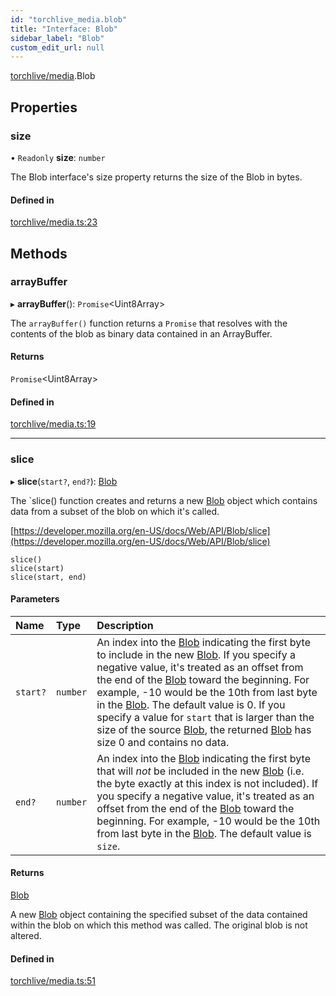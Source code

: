 ```yaml
---
id: "torchlive_media.blob"
title: "Interface: Blob"
sidebar_label: "Blob"
custom_edit_url: null
---
```


[torchlive/media](../modules/torchlive_media.md).Blob

## Properties

### size

• `Readonly` **size**: `number`

The Blob interface's size property returns the size of the Blob in bytes.

#### Defined in

[torchlive/media.ts:23](https://github.com/facebookresearch/playtorch/blob/4aa8b9e/react-native-pytorch-core/src/torchlive/media.ts#L23)

## Methods

### arrayBuffer

▸ **arrayBuffer**(): `Promise`<Uint8Array\>

The `arrayBuffer()` function returns a `Promise` that resolves with the
contents of the blob as binary data contained in an ArrayBuffer.

#### Returns

`Promise`<Uint8Array\>

#### Defined in

[torchlive/media.ts:19](https://github.com/facebookresearch/playtorch/blob/4aa8b9e/react-native-pytorch-core/src/torchlive/media.ts#L19)

___

### slice

▸ **slice**(`start?`, `end?`): [Blob](torchlive_media.blob.md)

The `slice() function creates and returns a new [Blob](torchlive_media.blob.md) object which contains
data from a subset of the blob on which it's called.

[https://developer.mozilla.org/en-US/docs/Web/API/Blob/slice](https://developer.mozilla.org/en-US/docs/Web/API/Blob/slice)

```
slice()
slice(start)
slice(start, end)
```

#### Parameters

| Name | Type | Description |
| :------ | :------ | :------ |
| `start?` | `number` | An index into the [Blob](torchlive_media.blob.md) indicating the first byte to include in the new [Blob](torchlive_media.blob.md). If you specify a negative value, it's treated as an offset from the end of the [Blob](torchlive_media.blob.md) toward the beginning. For example, -10 would be the 10th from last byte in the [Blob](torchlive_media.blob.md). The default value is 0. If you specify a value for `start` that is larger than the size of the source [Blob](torchlive_media.blob.md), the returned [Blob](torchlive_media.blob.md) has size 0 and contains no data. |
| `end?` | `number` | An index into the [Blob](torchlive_media.blob.md) indicating the first byte that will *not* be included in the new [Blob](torchlive_media.blob.md) (i.e. the byte exactly at this index is not included). If you specify a negative value, it's treated as an offset from the end of the [Blob](torchlive_media.blob.md) toward the beginning. For example, -10 would be the 10th from last byte in the [Blob](torchlive_media.blob.md). The default value is `size`. |

#### Returns

[Blob](torchlive_media.blob.md)

A new [Blob](torchlive_media.blob.md) object containing the specified subset of the data contained
within the blob on which this method was called. The original blob is not altered.

#### Defined in

[torchlive/media.ts:51](https://github.com/facebookresearch/playtorch/blob/4aa8b9e/react-native-pytorch-core/src/torchlive/media.ts#L51)
